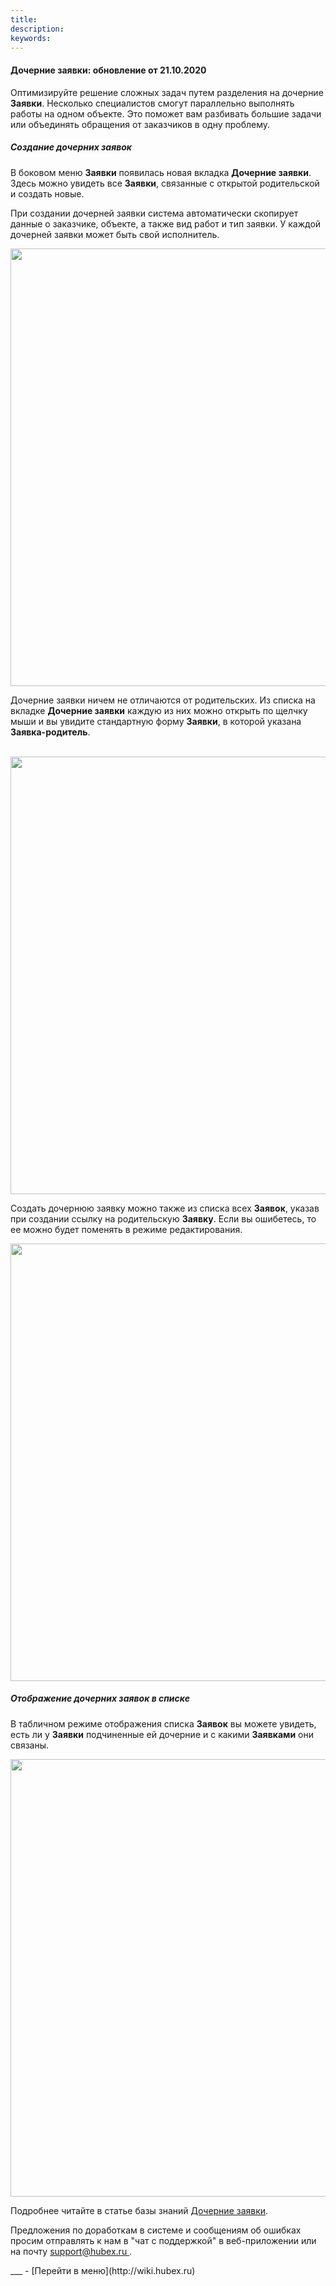 ```yaml
---
title: 
description: 
keywords: 
---
```


#### Дочерние заявки: обновление от 21.10.2020
<html>
<meta charset="utf-8">

</html>
<body>
<p>Оптимизируйте решение сложных задач путем разделения на дочерние <strong>Заявки</strong>. Несколько специалистов смогут параллельно выполнять работы на одном объекте. Это поможет вам разбивать большие задачи или объединять обращения от заказчиков в одну проблему.</p>

<h5>Создание дочерних заявок</h5>
<p>В боковом меню <strong>Заявки</strong> появилась новая вкладка <strong>Дочерние заявки</strong>. Здесь можно увидеть все <strong>Заявки</strong>, связанные с открытой родительской и создать новые.</p>
<p>При создании дочерней заявки система автоматически скопирует данные о заказчике, объекте, а также вид работ и тип заявки. У каждой дочерней заявки может быть свой исполнитель.</p>
<p><span style="font-weight: @ArticleID00;"><img style="display: block; margin-left: auto; margin-right: auto;" src="https://content.screencast.com/users/echinaek.val/folders/Capture/media/fd2339bd-db06-4f02-ba49-0815ee9d4800/LWR_Recording.png" alt="" width="700" height="auto" /></span></p>
<p>Дочерние заявки ничем не отличаются от родительских. Из списка на вкладке <strong>Дочерние заявки</strong> каждую из них можно открыть по щелчку мыши и вы увидите стандартную форму <strong>Заявки</strong>, в которой указана <strong>Заявка-родитель</strong>.</p>
<p>&nbsp;<span style="font-weight: @ArticleID00;"><img style="display: block; margin-left: auto; margin-right: auto;" src="https://content.screencast.com/users/echinaek.val/folders/Capture/media/5098a7b9-3e65-481d-ab5d-b4bdd87204b4/LWR_Recording.png" alt="" width="700" height="auto" /></span></p>
<p>Создать дочернюю заявку можно также из списка всех <strong>Заявок</strong>, указав при создании ссылку на родительскую <strong>Заявку</strong>. Если вы ошибетесь, то ее можно будет поменять в режиме редактирования.</p>
<p><span style="font-weight: @ArticleID00;"><img style="display: block; margin-left: auto; margin-right: auto;" src="https://content.screencast.com/users/echinaek.val/folders/Capture/media/b1bca2be-c75c-4fd2-ac10-b1e0bd72d7c7/LWR_Recording.png" alt="" width="700" height="auto" /></span></p>

<h5>Отображение дочерних заявок в списке</h5>
<p>В табличном режиме отображения списка <strong>Заявок</strong> вы можете увидеть, есть ли у <strong>Заявки</strong> подчиненные ей дочерние и с какими <strong>Заявками</strong> они связаны.</p>
<p><span style="font-weight: @ArticleID00;"><img style="display: block; margin-left: auto; margin-right: auto;" src="https://content.screencast.com/users/echinaek.val/folders/Capture/media/f8852a01-0a04-48a4-8107-850673b4cf13/LWR_Recording.png" alt="" width="700" height="auto" /></span></p>

<p>Подробнее читайте в статье базы знаний <a href="https://wiki.hubex.ru/docs/FAQ/RU/user/ChildTicket.html">Дочерние заявки</a>.</p>

<p>Предложения по доработкам в системе и сообщениям об ошибках просим отправлять к нам в "чат с поддержкой" в веб-приложении или на почту <a href="mailto:support@hubex.ru" target="_blank" rel="noopener"> support@hubex.ru </a>.</p>

</body>
___
- [Перейти в меню](http://wiki.hubex.ru)
